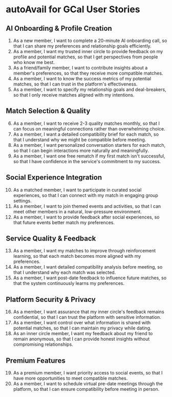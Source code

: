 # autoAvail for GCal User Stories

## AI Onboarding & Profile Creation
1. As a new member, I want to complete a 20-minute AI onboarding call, so that I can share my preferences and relationship goals efficiently.
2. As a member, I want my trusted inner circle to provide feedback on my profile and potential matches, so that I get perspectives from people who know me best.
3. As a friend/family member, I want to contribute insights about a member's preferences, so that they receive more compatible matches.
4. As a member, I want to know the success metrics of my potential matches, so that I can trust in the platform's effectiveness.
5. As a member, I want to specify my relationship goals and deal-breakers, so that I only receive matches aligned with my intentions.

## Match Selection & Quality
6. As a member, I want to receive 2-3 quality matches monthly, so that I can focus on meaningful connections rather than overwhelming choice.
7. As a member, I want a detailed compatibility brief for each match, so that I understand why we might be compatible before meeting.
8. As a member, I want personalized conversation starters for each match, so that I can begin interactions more naturally and meaningfully.
9. As a member, I want one free rematch if my first match isn't successful, so that I have confidence in the service's commitment to my success.

## Social Experience Integration
10. As a matched member, I want to participate in curated social experiences, so that I can connect with my match in engaging group settings.
11. As a member, I want to join themed events and activities, so that I can meet other members in a natural, low-pressure environment.
12. As a member, I want to provide feedback after social experiences, so that future events better match my preferences.

## Service Quality & Feedback
13. As a member, I want my matches to improve through reinforcement learning, so that each match becomes more aligned with my preferences.
14. As a member, I want detailed compatibility analysis before meeting, so that I understand why each match was selected.
15. As a member, I want post-date feedback to influence future matches, so that the system continuously learns my preferences.

## Platform Security & Privacy
16. As a member, I want assurance that my inner circle's feedback remains confidential, so that I can trust the platform with sensitive information.
17. As a member, I want control over what information is shared with potential matches, so that I can maintain my privacy while dating.
18. As an inner circle member, I want my feedback about my friend to remain anonymous, so that I can provide honest insights without compromising relationships.

## Premium Features
19. As a premium member, I want priority access to social events, so that I have more opportunities to meet compatible matches.
20. As a member, I want to schedule virtual pre-date meetings through the platform, so that I can ensure compatibility before meeting in person.